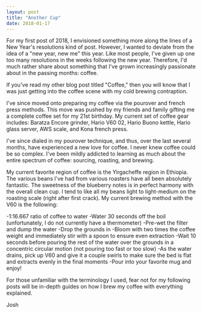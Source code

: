 ```yaml
---
layout: post
title: "Another Cup"
date: 2018-01-17
---
```


For my first post of 2018, I envisioned something more along the lines of a New Year's resolutions kind of post. However, I wanted to deviate from the idea of a "new year, new me" this year. Like most people, I've given up one too many resolutions in the weeks following the new year. Therefore, I'd much rather share about something that I've grown increasingly passionate about in the passing months: coffee. 

If you've read my other blog post titled "Coffee," then you will know that I was just getting into the coffee scene with my cold brewing contraption. 

I've since moved onto preparing my coffee via the pourover and french press methods. This move was pushed by my friends and family gifting me a complete coffee set for my 21st birthday. My current set of coffee gear includes: Baratza Encore grinder, Hario V60 02, Hario Buono kettle, Hario glass server, AWS scale, and Kona french press.

I've since dialed in my pourover technique, and thus, over the last several months, have experienced a new love for coffee. I never knew coffee could be so complex. I've been mildly addicted to learning as much about the entire spectrum of coffee: sourcing, roasting, and brewing.

My current favorite region of coffee is the Yirgacheffe region in Ethiopia. The various beans I've had from various roasters have all been absolutely fantastic. The sweetness of the blueberry notes is in perfect harmony with the overall clean cup. I tend to like all my beans light to light-medium on the roasting scale (right after first crack). My current brewing method with the V60 is the following:

-1:16.667 ratio of coffee to water
-Water 30 seconds off the boil (unfortunately, I do not currently have a thermometer)
-Pre-wet the filter and dump the water
-Drop the grounds in
-Bloom with two times the coffee weight and immediately stir with a spoon to ensure even extraction
-Wait 10 seconds before pouring the rest of the water over the grounds in a concentric circular motion (not pouring too fast or too slow)
-As the water drains, pick up V60 and give it a couple swirls to make sure the bed is flat and extracts evenly in the final moments
-Pour into your favorite mug and enjoy!

For those unfamiliar with the terminology I used, fear not for my following posts will be in-depth guides on how I brew my coffee with everything explained.

Josh
